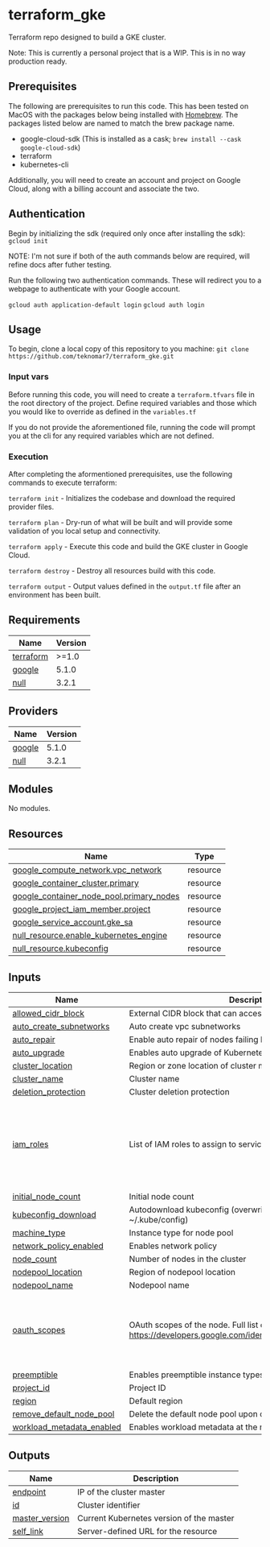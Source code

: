 # terraform_gke

Terraform repo designed to build a GKE cluster.

Note:  This is currently a personal project that is a WIP.  This is in no way production ready.

## Prerequisites

The following are prerequisites to run this code.  This has been tested on MacOS with the packages below being installed with [Homebrew](https://brew.sh/). The packages listed below are named to match the brew package name.

- google-cloud-sdk (This is installed as a cask; `brew install --cask google-cloud-sdk`)
- terraform
- kubernetes-cli

Additionally, you will need to create an account and project on Google Cloud, along with a billing account and associate the two.

## Authentication

Begin by initializing the sdk (required only once after installing the sdk):  `gcloud init`

NOTE:  I'm not sure if both of the auth commands below are required, will refine docs after futher testing.

Run the following two authentication commands.  These will redirect you to a webpage to authenticate with your Google account.

`gcloud auth application-default login`
`gcloud auth login`

## Usage

To begin, clone a local copy of this repository to you machine:  `git clone https://github.com/teknomar7/terraform_gke.git`

### Input vars

Before running this code, you will need to create a `terraform.tfvars` file in the root directory of the project.  Define required variables and those which you would like to override as defined in the `variables.tf`

If you do not provide the aforementioned file, running the code will prompt you at the cli for any required variables which are not defined.

### Execution

After completing the aformentioned prerequisites, use the following commands to execute terraform:

`terraform init` - Initializes the codebase and download the required provider files.

`terraform plan` - Dry-run of what will be built and will provide some validation of you local setup and connectivity.  

`terraform apply` - Execute this code and build the GKE cluster in Google Cloud.

`terraform destroy` - Destroy all resources build with this code.

`terraform output` - Output values defined in the `output.tf` file after an environment has been built.

<!-- BEGIN_TF_DOCS -->
## Requirements

| Name | Version |
|------|---------|
| <a name="requirement_terraform"></a> [terraform](#requirement\_terraform) | >=1.0 |
| <a name="requirement_google"></a> [google](#requirement\_google) | 5.1.0 |
| <a name="requirement_null"></a> [null](#requirement\_null) | 3.2.1 |

## Providers

| Name | Version |
|------|---------|
| <a name="provider_google"></a> [google](#provider\_google) | 5.1.0 |
| <a name="provider_null"></a> [null](#provider\_null) | 3.2.1 |

## Modules

No modules.

## Resources

| Name | Type |
|------|------|
| [google_compute_network.vpc_network](https://registry.terraform.io/providers/hashicorp/google/5.1.0/docs/resources/compute_network) | resource |
| [google_container_cluster.primary](https://registry.terraform.io/providers/hashicorp/google/5.1.0/docs/resources/container_cluster) | resource |
| [google_container_node_pool.primary_nodes](https://registry.terraform.io/providers/hashicorp/google/5.1.0/docs/resources/container_node_pool) | resource |
| [google_project_iam_member.project](https://registry.terraform.io/providers/hashicorp/google/5.1.0/docs/resources/project_iam_member) | resource |
| [google_service_account.gke_sa](https://registry.terraform.io/providers/hashicorp/google/5.1.0/docs/resources/service_account) | resource |
| [null_resource.enable_kubernetes_engine](https://registry.terraform.io/providers/hashicorp/null/3.2.1/docs/resources/resource) | resource |
| [null_resource.kubeconfig](https://registry.terraform.io/providers/hashicorp/null/3.2.1/docs/resources/resource) | resource |

## Inputs

| Name | Description | Type | Default | Required |
|------|-------------|------|---------|:--------:|
| <a name="input_allowed_cidr_block"></a> [allowed\_cidr\_block](#input\_allowed\_cidr\_block) | External CIDR block that can access Kubernetes master | `string` | `"0.0.0.0/0"` | no |
| <a name="input_auto_create_subnetworks"></a> [auto\_create\_subnetworks](#input\_auto\_create\_subnetworks) | Auto create vpc subnetworks | `bool` | `true` | no |
| <a name="input_auto_repair"></a> [auto\_repair](#input\_auto\_repair) | Enable auto repair of nodes failing health checks | `bool` | `true` | no |
| <a name="input_auto_upgrade"></a> [auto\_upgrade](#input\_auto\_upgrade) | Enables auto upgrade of Kubernetes on nodes | `bool` | `true` | no |
| <a name="input_cluster_location"></a> [cluster\_location](#input\_cluster\_location) | Region or zone location of cluster master | `string` | `"us-east1-b"` | no |
| <a name="input_cluster_name"></a> [cluster\_name](#input\_cluster\_name) | Cluster name | `string` | n/a | yes |
| <a name="input_deletion_protection"></a> [deletion\_protection](#input\_deletion\_protection) | Cluster deletion protection | `bool` | `false` | no |
| <a name="input_iam_roles"></a> [iam\_roles](#input\_iam\_roles) | List of IAM roles to assign to service account | `list(string)` | <pre>[<br>  "roles/container.nodeServiceAccount",<br>  "roles/clouddebugger.agent",<br>  "roles/cloudprofiler.agent",<br>  "roles/cloudtrace.agent",<br>  "roles/monitoring.metricWriter"<br>]</pre> | no |
| <a name="input_initial_node_count"></a> [initial\_node\_count](#input\_initial\_node\_count) | Initial node count | `number` | `1` | no |
| <a name="input_kubeconfig_download"></a> [kubeconfig\_download](#input\_kubeconfig\_download) | Autodownload kubeconfig (overwrites existing file in ~/.kube/config) | `bool` | `true` | no |
| <a name="input_machine_type"></a> [machine\_type](#input\_machine\_type) | Instance type for node pool | `string` | `"e2-small"` | no |
| <a name="input_network_policy_enabled"></a> [network\_policy\_enabled](#input\_network\_policy\_enabled) | Enables network policy | `bool` | `true` | no |
| <a name="input_node_count"></a> [node\_count](#input\_node\_count) | Number of nodes in the cluster | `number` | `1` | no |
| <a name="input_nodepool_location"></a> [nodepool\_location](#input\_nodepool\_location) | Region of nodepool location | `string` | `"us-east1-b"` | no |
| <a name="input_nodepool_name"></a> [nodepool\_name](#input\_nodepool\_name) | Nodepool name | `string` | n/a | yes |
| <a name="input_oauth_scopes"></a> [oauth\_scopes](#input\_oauth\_scopes) | OAuth scopes of the node. Full list can be found at https://developers.google.com/identity/protocols/oauth2/scopes | `list(string)` | <pre>[<br>  "https://www.googleapis.com/auth/devstorage.read_only",<br>  "https://www.googleapis.com/auth/logging.write",<br>  "https://www.googleapis.com/auth/monitoring",<br>  "https://www.googleapis.com/auth/servicecontrol",<br>  "https://www.googleapis.com/auth/service.management.readonly",<br>  "https://www.googleapis.com/auth/trace.append",<br>  "https://www.googleapis.com/auth/cloud-platform"<br>]</pre> | no |
| <a name="input_preemptible"></a> [preemptible](#input\_preemptible) | Enables preemptible instance types for nodepool | `bool` | `true` | no |
| <a name="input_project_id"></a> [project\_id](#input\_project\_id) | Project ID | `string` | n/a | yes |
| <a name="input_region"></a> [region](#input\_region) | Default region | `string` | `"us-east1"` | no |
| <a name="input_remove_default_node_pool"></a> [remove\_default\_node\_pool](#input\_remove\_default\_node\_pool) | Delete the default node pool upon cluster creation | `bool` | `true` | no |
| <a name="input_workload_metadata_enabled"></a> [workload\_metadata\_enabled](#input\_workload\_metadata\_enabled) | Enables workload metadata at the node level | `bool` | `true` | no |

## Outputs

| Name | Description |
|------|-------------|
| <a name="output_endpoint"></a> [endpoint](#output\_endpoint) | IP of the cluster master |
| <a name="output_id"></a> [id](#output\_id) | Cluster identifier |
| <a name="output_master_version"></a> [master\_version](#output\_master\_version) | Current Kubernetes version of the master |
| <a name="output_self_link"></a> [self\_link](#output\_self\_link) | Server-defined URL for the resource |
<!-- END_TF_DOCS -->